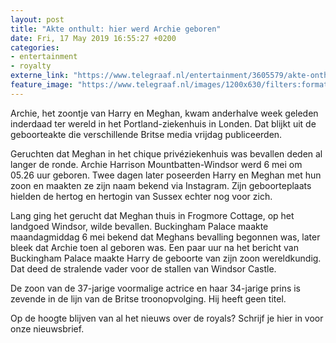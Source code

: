 ```yaml
---
layout: post
title: "Akte onthult: hier werd Archie geboren"
date: Fri, 17 May 2019 16:55:27 +0200
categories: 
- entertainment 
- royalty 
externe_link: "https://www.telegraaf.nl/entertainment/3605579/akte-onthult-hier-werd-archie-geboren"
feature_image: "https://www.telegraaf.nl/images/1200x630/filters:format(jpeg):quality(80)/cdn-kiosk-api.telegraaf.nl/13760f22-78b4-11e9-b92a-02d2fb1aa1d7.jpg"
---
```


<p class="intro">Archie, het zoontje van Harry en Meghan, kwam anderhalve week geleden inderdaad ter wereld in het Portland-ziekenhuis in Londen. Dat blijkt uit de geboorteakte die verschillende Britse media vrijdag publiceerden.</p> <p>Geruchten dat Meghan in het chique privéziekenhuis was bevallen deden al langer de ronde. Archie Harrison Mountbatten-Windsor werd 6 mei om 05.26 uur geboren. Twee dagen later poseerden Harry en Meghan met hun zoon en maakten ze zijn naam bekend via Instagram. Zijn geboorteplaats hielden de hertog en hertogin van Sussex echter nog voor zich.</p><p>Lang ging het gerucht dat Meghan thuis in Frogmore Cottage, op het landgoed Windsor, wilde bevallen. Buckingham Palace maakte maandagmiddag 6 mei bekend dat Meghans bevalling begonnen was, later bleek dat Archie toen al geboren was. Een paar uur na het bericht van Buckingham Palace maakte Harry de geboorte van zijn zoon wereldkundig. Dat deed de stralende vader voor de stallen van Windsor Castle.</p><p>De zoon van de 37-jarige voormalige actrice en haar 34-jarige prins is zevende in de lijn van de Britse troonopvolging. Hij heeft geen titel.</p><p>Op de hoogte blijven van al het nieuws over de royals? Schrijf je hier in voor onze nieuwsbrief.</p>
